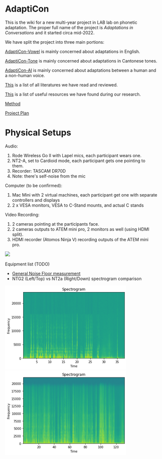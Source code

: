 # AdaptiCon
This is the wiki for a new multi-year project in LAB lab on phonetic adaptation. The proper full name of the project is *Adaptations in Conversations* and it started circa mid-2022.

We have split the project into three main portions:

[AdaptiCon-Vowel](https://github.com/SFU-LAB/adapticon/blob/51120e74e563fe5a75c80b80bad93ad7d5329a07/adapticon-vowel.md) is mainly concerned about adaptations in English.

[AdaptiCon-Tone](https://github.com/SFU-LAB/adapticon/blob/51120e74e563fe5a75c80b80bad93ad7d5329a07/adapticon-tone.md) is mainly concerned about adaptations in Cantonese tones.

[AdaptiCon-AI](https://github.com/SFU-LAB/adapticon/blob/51120e74e563fe5a75c80b80bad93ad7d5329a07/adapticon-ai.md) is mainly concerned about adaptations between a human and a non-human voice.

[This](https://github.com/SFU-LAB/adapticon/tree/main/Papers) is a list of all literatures we have read and reviewed.

[This](https://github.com/SFU-LAB/adapticon/blob/51120e74e563fe5a75c80b80bad93ad7d5329a07/Useful%20Resources.md) is a list of useful resources we have found during our research.

[Method]()

[Project Plan]()

# Physical Setups

Audio: 
1. Rode Wireless Go II with Lapel mics, each participant wears one.
2. NT2-A, set to Cardioid mode, each participant gets one pointing to them.
3. Recorder: TASCAM DR70D
4. Note: there's self-noise from the mic
  
Computer (to be confirmed):
1. Mac Mini with 2 virtual machines, each participant get one with separate controllers and displays
2. 2 x VESA monitors, VESA to C-Stand mounts, and actual C stands
    
Video Recording:
1. 2 cameras pointing at the participants face.   
2. 2 cameras outputs to ATEM mini pro, 2 monitors as well (using HDMI split).
3. HDMI recorder (Atomos Ninja V) recording outputs of the ATEM mini pro.

![](https://e99knrspvvu.exactdn.com/wp-content/uploads/2021/11/ATEM-mini-Pro.jpg?strip=all&lossy=1&ssl=1)

Equipment list (TODO)

* [General Noise Floor measurement](https://www.avisoft.com/noisefloors.pdf)
* NTG2 (Left/Top) vs NT2a (Right/Down) spectrogram comparison

![NTG2 Super-Cardioid Microphone](img/NTG2_sc.png)
![NT2a Cardioid Microphone](img/NT2a_c.png)
